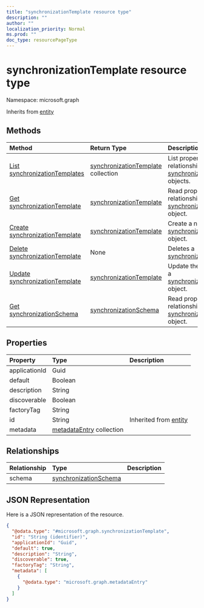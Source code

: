 ```yaml
---
title: "synchronizationTemplate resource type"
description: ""
author: ""
localization_priority: Normal
ms.prod: ""
doc_type: resourcePageType
---
```


# synchronizationTemplate resource type


Namespace: microsoft.graph




Inherits from [entity](../resources/entity.md)

## Methods
|Method|Return Type|Description|
|:---|:---|:---|
|[List synchronizationTemplates](../api/synchronizationtemplate-list.md)|[synchronizationTemplate](../resources/synchronizationtemplate.md) collection|List properties and relationships of the [synchronizationTemplate](../resources/synchronizationtemplate.md) objects.|
|[Get synchronizationTemplate](../api/synchronizationtemplate-get.md)|[synchronizationTemplate](../resources/synchronizationtemplate.md)|Read properties and relationships of the [synchronizationTemplate](../resources/synchronizationtemplate.md) object.|
|[Create synchronizationTemplate](../api/synchronizationtemplate-create.md)|[synchronizationTemplate](../resources/synchronizationtemplate.md)|Create a new [synchronizationTemplate](../resources/synchronizationtemplate.md) object.|
|[Delete synchronizationTemplate](../api/synchronizationtemplate-delete.md)|None|Deletes a [synchronizationTemplate](../resources/synchronizationtemplate.md).|
|[Update synchronizationTemplate](../api/synchronizationtemplate-update.md)|[synchronizationTemplate](../resources/synchronizationtemplate.md)|Update the properties of a [synchronizationTemplate](../resources/synchronizationtemplate.md) object.|
|[Get synchronizationSchema](../api/synchronizationschema-get.md)|[synchronizationSchema](../resources/synchronizationschema.md)|Read properties and relationships of the [synchronizationSchema](../resources/synchronizationschema.md) object.|

## Properties
|Property|Type|Description|
|:---|:---|:---|
|applicationId|Guid||
|default|Boolean||
|description|String||
|discoverable|Boolean||
|factoryTag|String||
|id|String| Inherited from [entity](../resources/entity.md)|
|metadata|[metadataEntry](../resources/metadataentry.md) collection||

## Relationships
|Relationship|Type|Description|
|:---|:---|:---|
|schema|[synchronizationSchema](../resources/synchronizationschema.md)||

## JSON Representation
Here is a JSON representation of the resource.
<!-- {
  "blockType": "resource",
  "keyProperty": "id",
  "@odata.type": "microsoft.graph.synchronizationTemplate",
  "baseType": "microsoft.graph.entity",
  "openType": false
}
-->
``` json
{
  "@odata.type": "#microsoft.graph.synchronizationTemplate",
  "id": "String (identifier)",
  "applicationId": "Guid",
  "default": true,
  "description": "String",
  "discoverable": true,
  "factoryTag": "String",
  "metadata": [
    {
      "@odata.type": "microsoft.graph.metadataEntry"
    }
  ]
}
```


